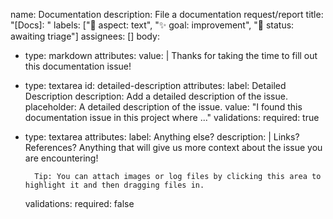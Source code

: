 name: Documentation
description: File a documentation request/report
title: "[Docs]: "
labels: ["📄 aspect: text", "✨ goal: improvement", "🚦 status: awaiting triage"]
assignees: []
body:
  - type: markdown
    attributes:
      value: |
        Thanks for taking the time to fill out this documentation issue!

  - type: textarea
    id: detailed-description
    attributes:
      label: Detailed Description
      description: Add a detailed description of the issue.
      placeholder: A detailed description of the issue.
      value: "I found this documentation issue in this project where ..."
    validations:
      required: true

  - type: textarea
    attributes:
        label: Anything else?
        description: |
          Links? References? Anything that will give us more context about the issue you are encountering!
      
          Tip: You can attach images or log files by clicking this area to highlight it and then dragging files in.
    validations:
        required: false
